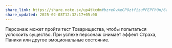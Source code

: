 ```yaml
---
share_link: https://share.note.sx/up4tkcdm#bzreOvAeCPOztfizuPFEPFhOn/6zbkbFNuteAoDk4Yw
share_updated: 2025-02-03T12:32:17+05:00
---
```

Персонаж может пройти тест Товарищества, чтобы попытаться успокоить существо. При успехе персонаж снимает эффект Страха, Паники или другое эмоциональные состояние.
